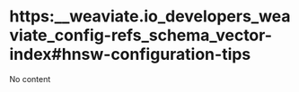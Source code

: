 # https:__weaviate.io_developers_weaviate_config-refs_schema_vector-index#hnsw-configuration-tips
No content